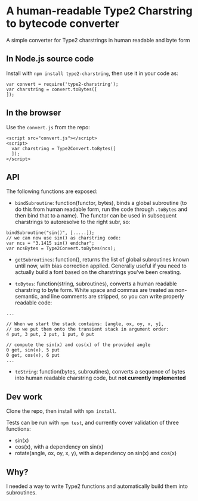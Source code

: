 # A human-readable Type2 Charstring to bytecode converter

A simple converter for Type2 charstrings in human readable and byte form

## In Node.js source code

Install with `npm install type2-charstring`, then use it in your code as:

```
var convert = require('type2-charstring');
var charstring = convert.toBytes([
]);
```

## In the browser

Use the `convert.js` from the repo:

```
<script src="convert.js"></script>
<script>
  var charstring = Type2Convert.toBytes([
  ]);
</script>
```

## API

The following functions are exposed:

- `bindSubroutine`: function(functor, bytes), binds a global subroutine (to do this from human readable form, run the code through `.toBytes` and then bind that to a name). The functor can be used in subsequent charstrings to autoresolve to the right subr, so:

```
bindSubroutine("sin()", [.....]);
// we can now use sin() as charstring code:
var ncs = "3.1415 sin() endchar";
var ncsBytes = Type2Convert.toBytes(ncs);
```

- `getSubroutines`: function(), returns the list of global subroutines known until now, with bias correction applied. Generally useful if you need to actually build a font based on the charstrings you've been creating.

- `toBytes`: function(string, subroutines), converts a human readable charstring to byte form. White space and commas are treated as non-semantic, and line comments are stripped, so you can write properly readable code:

```
...

// When we start the stack contains: [angle, ox, oy, x, y],
// so we put them onto the transient stack in argument order:
4 put, 3 put, 2 put, 1 put, 0 put

// compute the sin(x) and cos(x) of the provided angle
0 get, sin(x), 5 put
0 get, cos(x), 6 put
...

```

- `toString`: function(bytes, subroutines), converts a sequence of bytes into human readable charstring code, but **not currently implemented**

## Dev work

Clone the repo, then install with `npm install`.

Tests can be run with `npm test`, and currently cover validation of three functions:

- sin(x)
- cos(x), with a dependency on sin(x)
- rotate(angle, ox, oy, x, y), with a dependency on sin(x) and cos(x)

## Why?

I needed a way to write Type2 functions and automatically build them into subroutines.
